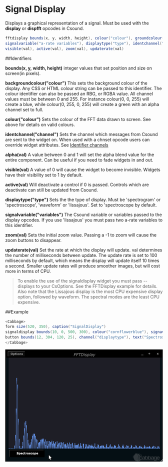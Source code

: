 # Signal Display

Displays a graphical representation of a signal. Must be used with the **display** or **dispfft** opcodes in Csound. 

```csharp
fftdisplay bounds(x, y, width, height), colour("colour"), groundcolour("colour"), \
signalvariable("a-rate variables"), displaytype("type"), identchannel("channel"), alpha(val), \
visible(val), active(val), zoom(val), updaterate(val)
```
<!--(End of syntax)/-->

##Identifiers

**bounds(x, y, width, height)** integer values that set position and size on screen(in pixels). 

**backgroundcolour("colour")** This sets the background colour of the display. Any CSS or HTML colour string can be passed to this identifier. The colour identifier can also be passed an RBG, or RGBA value. All channel values must be between 0 and 255. For instance colour(0, 0, 255) will create a blue, while colour(0, 255, 0, 255) will create a green with an alpha channel set to full.  

**colour("colour")** Sets the colour of the FFT data drawn to screen. See above for details on valid colours.

**identchannel("channel")** Sets the channel which messages from Csound are sent to the widget on. When used with a chnset opcode users can override widget attributes. See [Identifier channels](./identchannels.md)  

**alpha(val)** A value between 0 and 1 will set the alpha blend value for the entire component. Can be useful if you need to fade widgets in and out. 

**visible(val)** A value of 0 will cause the widget to become invisible. Widgets have their visibility set to 1 by default. 

**active(val)** Will deactivate a control if 0 is passed. Controls which are deactivate can still be updated from Csound.

**displaytype("type")** Sets the the type of display. Must be 'spectrogram' or 'spectroscope', 'waveform' or 'lissajous'. Set to 'spectroscope by default.

**signalvariable("variables")** The Csound variable or variables passed to the display opcodes. If you use 'lissajous' you must pass two a-rate variables to this identifier.   

**zoom(val)** Sets the initial zoom value. Passing a -1 to zoom will cause the zoom buttons to disappear.  

**updaterate(val)** Set the rate at which the display will update. val determines the number of milliseconds between update. The update rate is set to 100 milliseconds by default, which means the display will update itself 10 times a second. Smaller update rates will produce smoother images, but will cost more in terms of CPU.  
<!--(End of identifiers)/-->

> To enable the use of the signaldisplay widget you must pass --displays to your CsOptions. See the FFTDisplay example for details. Also note that the Lissajous display is the most CPU expensive display option, followed by waveform. The spectral modes are the least CPU expensive.   

##Example
```csharp
<Cabbage>
form size(520, 350), caption("SignalDisplay")
signaldisplay bounds(10, 0, 500, 300), colour("cornflowerblue"), signavariable("aOutput")
button bounds(12, 304, 120, 25), channel("displaytype"), text("Spectroscope", "Spectrogram")
</Cabbage>
```

![](images/fftdisplayExample.gif)